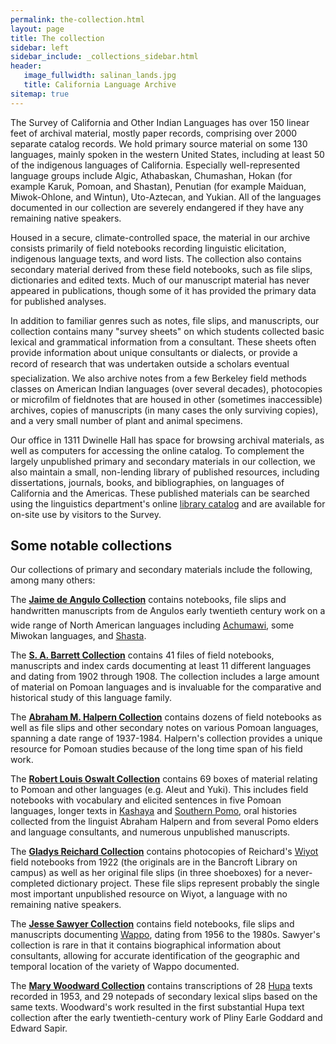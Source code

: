 ```yaml
---
permalink: the-collection.html
layout: page
title: The collection
sidebar: left
sidebar_include: _collections_sidebar.html
header:
   image_fullwidth: salinan_lands.jpg
   title: California Language Archive
sitemap: true
---
```


The Survey of California and Other Indian Languages has over 150 linear feet of archival material, mostly paper records, comprising over 2000 separate catalog records. We hold primary source material on some 130 languages, mainly spoken in the western United States, including at least 50 of the indigenous languages of California. Especially well-represented language groups include Algic, Athabaskan, Chumashan, Hokan (for example Karuk, Pomoan, and Shastan), Penutian (for example Maiduan, Miwok-Ohlone, and Wintun), Uto-Aztecan, and Yukian. All of the languages documented in our collection are severely endangered if they have any remaining native speakers.

Housed in a secure, climate-controlled space, the material in our archive consists primarily of field notebooks recording linguistic elicitation, indigenous language texts, and word lists. The collection also contains secondary material derived from these field notebooks, such as file slips, dictionaries and edited texts. Much of our manuscript material has never appeared in publications, though some of it has provided the primary data for published analyses.

In addition to familiar genres such as notes, file slips, and manuscripts, our collection contains many "survey sheets" on which students collected basic lexical and grammatical information from a consultant. These sheets often provide information about unique consultants or dialects, or provide a record of research that was undertaken outside a scholars eventual specialization. We also archive notes from a few Berkeley field methods classes on American Indian languages (over several decades), photocopies or microfilm of fieldnotes that are housed in other (sometimes inaccessible) archives, copies of manuscripts (in many cases the only surviving copies), and a very small number of plant and animal specimens.

 Our office in 1311 Dwinelle Hall has space for browsing archival materials, as well as computers for accessing the online catalog. To complement the largely unpublished primary and secondary materials in our collection, we also maintain a small, non-lending library of published resources, including dissertations, journals, books, and bibliographies, on languages of California and the Americas. These published materials can be searched using the linguistics department's online [library catalog](https://berkeley.app.box.com/v/ucbling-hemloc) and are available for on-site use by visitors to the Survey.

<h2>Some notable collections</h2>

Our collections of primary and secondary materials include the following, among many others:

The **[Jaime de Angulo Collection](list.html?collid=11)** contains notebooks, file slips and handwritten manuscripts from de Angulos early twentieth century work on a wide range of North American languages including [Achumawi](languages/achumawi.html), some Miwokan languages, and [Shasta](languages/shasta.html).

The **[S. A. Barrett Collection](list.html?collid=7)** contains 41 files of field notebooks, manuscripts and index cards documenting at least 11 different languages and dating from 1902 through 1908. The collection includes a large amount of material on Pomoan languages and is invaluable for the comparative and historical study of this language family.


The **[Abraham M. Halpern Collection](list.html?collid=13)** contains dozens of field notebooks as well as file slips and other secondary notes on various Pomoan languages, spanning a date range of 1937-1984. Halpern's collection provides a unique resource for Pomoan studies because of the long time span of his field work.

The **[Robert Louis Oswalt Collection](list.html?collid=5)** contains 69 boxes of material relating to Pomoan and other languages (e.g. Aleut and Yuki). This includes field notebooks with vocabulary and elicited sentences in five Pomoan languages, longer texts in [Kashaya](languages/kashaya.html) and [Southern Pomo](languages/southern-pomo.html), oral histories collected from the linguist Abraham Halpern and from several Pomo elders and language consultants, and numerous unpublished manuscripts.

The **[Gladys Reichard Collection](list.html?collid=1)** contains photocopies of Reichard's [Wiyot](languages/wiyot.html) field notebooks from 1922 (the originals are in the Bancroft Library on campus) as well as her original file slips (in three shoeboxes) for a never-completed dictionary project. These file slips represent probably the single most important unpublished resource on Wiyot, a language with no remaining native speakers.

The **[Jesse Sawyer Collection](list.html?collid=15)** contains field notebooks, file slips and manuscripts documenting [Wappo](languages/wappo.html), dating from 1956 to the 1980s. Sawyer's collection is rare in that it contains biographical information about consultants, allowing for accurate identification of the geographic and temporal location of the variety of Wappo documented.

The **[Mary Woodward Collection](list.html?collid=18)** contains transcriptions of 28 [Hupa](languages/hupa.html) texts recorded in 1953, and 29 notepads of secondary lexical slips based on the same texts. Woodward's work resulted in the first substantial Hupa text collection after the early twentieth-century work of Pliny Earle Goddard and Edward Sapir.

